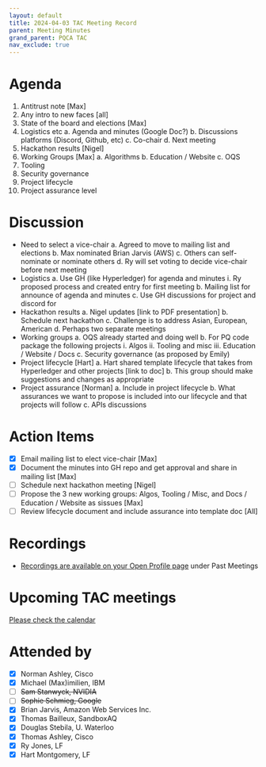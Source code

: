 ```yaml
---
layout: default
title: 2024-04-03 TAC Meeting Record
parent: Meeting Minutes
grand_parent: PQCA TAC
nav_exclude: true
---
```

# Agenda
1. Antitrust note [Max]
2. Any intro to new faces [all]
3. State of the board and elections [Max]
4. Logistics etc
   a. Agenda and minutes (Google Doc?)
   b. Discussions platforms (Discord, Github, etc)
   c. Co-chair
   d. Next meeting
5. Hackathon results [Nigel]
6. Working Groups [Max]
   a. Algorithms
   b. Education / Website
   c. OQS
7. Tooling
8. Security governance
9. Project lifecycle
10. Project assurance level

# Discussion

* Need to select a vice-chair
  a. Agreed to move to mailing list and elections
  b. Max nominated Brian Jarvis (AWS)
  c. Others can self-nominate or nominate others
  d. Ry will set voting to decide vice-chair before next meeting
* Logistics
  a. Use GH (like Hyperledger) for agenda and minutes
     i. Ry proposed process and created entry for first meeting
  b. Mailing list for announce of agenda and minutes 
  c. Use GH discussions for project and discord for 
* Hackathon results
  a. Nigel updates [link to PDF presentation]
  b. Schedule next hackathon
  c. Challenge is to address Asian, European, American
  d. Perhaps two separate meetings
* Working groups
  a. OQS already started and doing well
  b. For PQ code package the following projects
    i. Algos
    ii. Tooling and misc
    iii. Education / Website / Docs
  c. Security governance (as proposed by Emily)
* Project lifecycle [Hart]
  a. Hart shared template lifecycle that takes from Hyperledger and other projects [link to doc]
  b. This group should make suggestions and changes as appropriate 
* Project assurance [Norman]
  a. Include in project lifecycle
  b. What assurances we want to propose is included into our lifecycle and that projects will follow
  c. APIs discussions

# Action Items

* [x] Email mailing list to elect vice-chair [Max]
* [x] Document the minutes into GH repo and get approval and share in mailing list [Max]
* [ ] Schedule next hackathon meeting [Nigel]
* [ ] Propose the 3 new working groups:  Algos, Tooling / Misc, and Docs / Education / Website as sissues [Max]
* [ ] Review lifecycle document and include assurance into template doc [All]

# Recordings

* [Recordings are available on your Open Profile page](https://openprofile.dev/my-meetings) under Past Meetings

# Upcoming TAC meetings

[Please check the calendar](https://lists.hyperledger.org/g/toc/calendar)

# Attended by

* [x] Norman Ashley, Cisco
* [x] Michael (Max)imilien, IBM
* [ ] ~~Sam Stanwyck, NVIDIA~~
* [ ] ~~Sophie Schmieg, Google~~
* [x] Brian Jarvis, Amazon Web Services Inc.
* [x] Thomas Bailleux, SandboxAQ
* [x] Douglas Stebila, U. Waterloo
* [x] Thomas Ashley, Cisco
* [x] Ry Jones, LF
* [x] Hart Montgomery, LF
